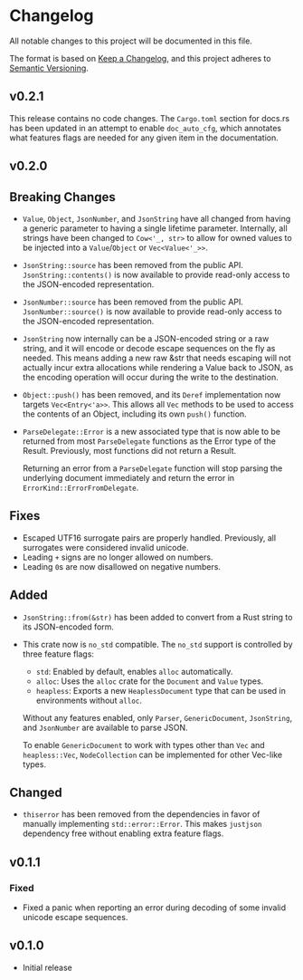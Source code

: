 # Changelog

All notable changes to this project will be documented in this file.

The format is based on [Keep a Changelog](https://keepachangelog.com/en/1.0.0/),
and this project adheres to [Semantic Versioning](https://semver.org/spec/v2.0.0.html).

## v0.2.1

This release contains no code changes. The `Cargo.toml` section for docs.rs has
been updated in an attempt to enable `doc_auto_cfg`, which annotates what
features flags are needed for any given item in the documentation.

## v0.2.0

## Breaking Changes

- `Value`, `Object`, `JsonNumber`, and `JsonString` have all changed from having
  a generic parameter to having a single lifetime parameter. Internally, all
  strings have been changed to `Cow<'_, str>` to allow for owned values to be
  injected into a `Value`/`Object` or `Vec<Value<'_>>`.
- `JsonString::source` has been removed from the public API.
  `JsonString::contents()` is now available to provide read-only access to the
  JSON-encoded representation.
- `JsonNumber::source` has been removed from the public API.
  `JsonNumber::source()` is now available to provide read-only access to the
  JSON-encoded representation.
- `JsonString` now internally can be a JSON-encoded string or a raw string, and
  it will encode or decode escape sequences on the fly as needed. This means
  adding a new raw &str that needs escaping will not actually incur extra
  allocations while rendering a Value back to JSON, as the encoding operation
  will occur during the write to the destination.
- `Object::push()` has been removed, and its `Deref` implementation now targets
  `Vec<Entry<'a>>`. This allows all `Vec` methods to be used to access the
  contents of an Object, including its own `push()` function.
- `ParseDelegate::Error` is a new associated type that is now able to be
  returned from most `ParseDelegate` functions as the Error type of the Result.
  Previously, most functions did not return a Result.

  Returning an error from a `ParseDelegate` function will stop parsing the
  underlying document immediately and return the error in
  `ErrorKind::ErrorFromDelegate`.

## Fixes

- Escaped UTF16 surrogate pairs are properly handled. Previously, all surrogates
  were considered invalid unicode.
- Leading `+` signs are no longer allowed on numbers.
- Leading `0`s are now disallowed on negative numbers.

## Added

- `JsonString::from(&str)` has been added to convert from a Rust string to its
  JSON-encoded form.
- This crate now is `no_std` compatible. The `no_std` support is controlled by
  three feature flags:

  - `std`: Enabled by default, enables `alloc` automatically.
  - `alloc`: Uses the `alloc` crate for the `Document` and `Value` types.
  - `heapless`: Exports a new `HeaplessDocument` type that can be used in
    environments without `alloc`.

  Without any features enabled, only `Parser`, `GenericDocument`, `JsonString`,
  and `JsonNumber` are available to parse JSON.

  To enable `GenericDocument` to work with types other than `Vec` and
  `heapless::Vec`, `NodeCollection` can be implemented for other Vec-like types.

## Changed

- `thiserror` has been removed from the dependencies in favor of manually
  implementing `std::error::Error`. This makes `justjson` dependency free
  without enabling extra feature flags.

## v0.1.1

### Fixed

- Fixed a panic when reporting an error during decoding of some invalid unicode
  escape sequences.

## v0.1.0

- Initial release
